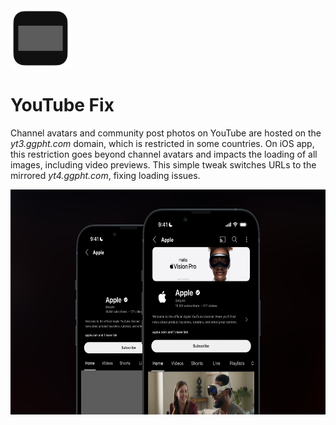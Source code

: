 <img src="/Images/Icon.png" width="96" height="96"/>

# YouTube Fix

Channel avatars and community post photos on YouTube are hosted on the _yt3.ggpht.com_ domain, which is restricted in some countries. On iOS app, this restriction goes beyond channel avatars and impacts the loading of all images, including video previews. This simple tweak switches URLs to the mirrored _yt4.ggpht.com_, fixing loading issues.

<img src="/Images/Banner.png" width="640" height="360"/>
